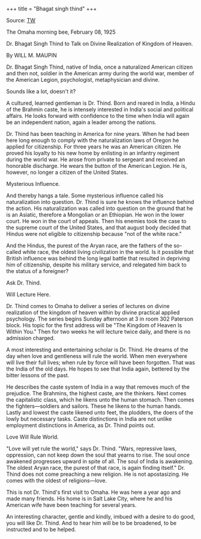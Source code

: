 +++
title = "Bhagat singh thind"
+++

Source: [TW](https://x.com/HindooHistory/status/1834796029851648361)

The Omaha morning bee, February 08, 1925 

Dr. Bhagat Singh Thind to Talk on Divine Realization of Kingdom of Heaven.

By WILL M. MAUPIN

Dr. Bhagat Singh Thind, native of India, once a naturalized American citizen and then not, soldier in the American army during the world war, member of the American Legion, psychologist, metaphysician and divine.

Sounds like a lot, doesn't it?

A cultured, learned gentleman is Dr. Thind. Born and reared in India, a Hindu of the Brahmin caste, he is intensely interested in India's social and political affairs. He looks forward with confidence to the time when India will again be an independent nation, again a leader among the nations.

Dr. Thind has been teaching in America for nine years. When he had been here long enough to comply with the naturalization laws of Oregon he applied for citizenship. For three years he was an American citizen. He proved his loyalty to his new home by enlisting in an infantry regiment during the world war. He arose from private to sergeant and received an honorable discharge. He wears the button of the American Legion. He is, however, no longer a citizen of the United States.

Mysterious Influence.

And thereby hangs a tale. Some mysterious influence called his naturalization into question. Dr. Thind is sure he knows the influence behind the action. His naturalization was called into question on the ground that he is an Asiatic, therefore a Mongolian or an Ethiopian. He won in the lower court. He won in the court of appeals. Then his enemies took the case to the supreme court of the United States, and that august body decided that Hindus were not eligible to citizenship because "not of the white race."

And the Hindus, the purest of the Aryan race, are the fathers of the so-called white race, the oldest living civilization in the world. Is it possible that British influence was behind the long legal battle that resulted in depriving him of citizenship, despite his military service, and relegated him back to the status of a foreigner?

Ask Dr. Thind.

Will Lecture Here.

Dr. Thind comes to Omaha to deliver a series of lectures on divine realization of the kingdom of heaven within by divine practical applied psychology. The series begins Sunday afternoon at 3 in room 302 Paterson block. His topic for the first address will be "The Kingdom of Heaven Is Within You." Then for two weeks he will lecture twice daily, and there is no admission charged.

A most interesting and entertaining scholar is Dr. Thind. He dreams of the day when love and gentleness will rule the world. When men everywhere will live their full lives; when rule by force will have been forgotten. That was the India of the old days. He hopes to see that India again, bettered by the bitter lessons of the past.

He describes the caste system of India in a way that removes much of the prejudice. The Brahmins, the highest caste, are the thinkers. Next comes the capitalistic class, which he likens unto the human stomach. Then comes the fighters—soldiers and sailors. These he likens to the human hands. Lastly and lowest the caste likened unto feet, the plodders, the doers of the lowly but necessary tasks. Caste distinctions in India are not unlike employment distinctions in America, as Dr. Thind points out.

Love Will Rule World.

"Love will yet rule the world," says Dr. Thind. "Wars, repressive laws, oppression, can not keep down the soul that yearns to rise. The soul once awakened progresses upward in spite of all. The soul of India is awakening. The oldest Aryan race, the purest of that race, is again finding itself."
Dr. Thind does not come preaching a new religion. He is not apostasizing. He comes with the oldest of religions—love.

This is not Dr. Thind's first visit to Omaha. He was here a year ago and made many friends. His home is in Salt Lake City, where he and his American wife have been teaching for several years.

An interesting character, gentle and kindly, imbued with a desire to do good, you will like Dr. Thind. And to hear him will be to be broadened, to be instructed and to be helped.
